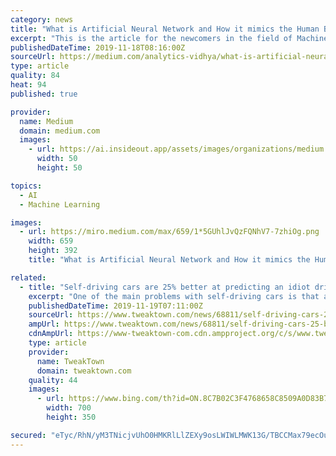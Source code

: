 ```yaml
---
category: news
title: "What is Artificial Neural Network and How it mimics the Human Brain?"
excerpt: "This is the article for the newcomers in the field of Machine Learning. In this article I will try to give you a brief intuition about Artificial Neural Networks. Artificial Network Network is one of the Machine Learning algorithms that mimics the human ..."
publishedDateTime: 2019-11-18T08:16:00Z
sourceUrl: https://medium.com/analytics-vidhya/what-is-artificial-neural-network-and-how-it-mimics-the-human-brain-f92c45564e20?source=rss----7219b4dc6c4c---4
type: article
quality: 84
heat: 94
published: true

provider:
  name: Medium
  domain: medium.com
  images:
    - url: https://ai.insideout.app/assets/images/organizations/medium.com-50x50.jpg
      width: 50
      height: 50

topics:
  - AI
  - Machine Learning

images:
  - url: https://miro.medium.com/max/659/1*5GUhlJvQzFQNhV7-7zhiOg.png
    width: 659
    height: 392
    title: "What is Artificial Neural Network and How it mimics the Human Brain?"

related:
  - title: "Self-driving cars are 25% better at predicting an idiot driver's move"
    excerpt: "One of the main problems with self-driving cars is that artificial intelligence inside the vehicle assumes all humans drive and act in the same way. This just simply isn't the case. Luckily, researchers from MIT's Computer Science and Artificial Intelligence Laboratory (CSAIL) have taken that issue and begun examining it for potential solutions."
    publishedDateTime: 2019-11-19T07:11:00Z
    sourceUrl: https://www.tweaktown.com/news/68811/self-driving-cars-25-better-predicting-idiot-drivers-move/index.html
    ampUrl: https://www.tweaktown.com/news/68811/self-driving-cars-25-better-predicting-idiot-drivers-move/amp.html
    cdnAmpUrl: https://www-tweaktown-com.cdn.ampproject.org/c/s/www.tweaktown.com/news/68811/self-driving-cars-25-better-predicting-idiot-drivers-move/amp.html
    type: article
    provider:
      name: TweakTown
      domain: tweaktown.com
    quality: 44
    images:
      - url: https://www.bing.com/th?id=ON.8C7B02C3F4768658C8509A0D83B789E3
        width: 700
        height: 350

secured: "eTyc/RhN/yM3TNicjvUhO0HMKRlLlZEXy9osLWIWLMWK13G/TBCCMax79ecOumTy7m6tvRxEf7edUodlRXUtnxAlC/gk8yP1p3ZOQ3iUvrkwqSvXPUs/4vbjbduMIdMBYz7z6KyFsdFHfbRI774/fjd5gKB4deHglUMXMqWYlqn/uhn0Y/oGl+NNeIlBwnRgGErwRRj5EQOBh992wPGI/A8KekTee31Sec/I0pJshbuIFH7C/0pxemcO+JVYDCqF8pSyzKQn2IZiLmjsIIVqJg==;oOE2rJDuRSu3pFJVFctvTQ=="
---
```


